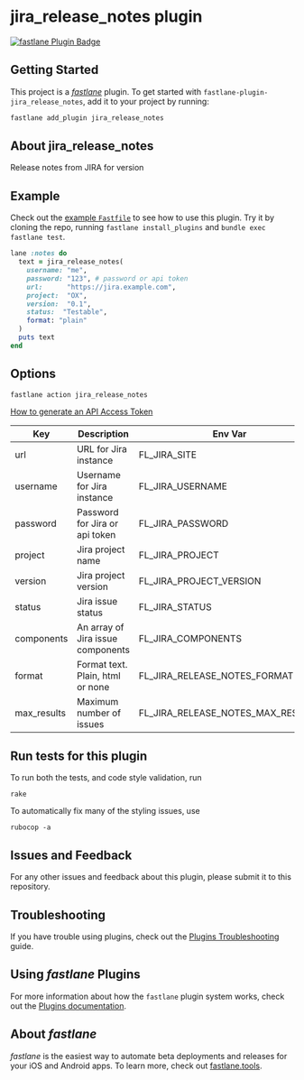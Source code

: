 # jira_release_notes plugin

[![fastlane Plugin Badge](https://rawcdn.githack.com/fastlane/fastlane/master/fastlane/assets/plugin-badge.svg)](https://rubygems.org/gems/fastlane-plugin-jira_release_notes)

## Getting Started

This project is a [_fastlane_](https://github.com/fastlane/fastlane) plugin. To get started with `fastlane-plugin-jira_release_notes`, add it to your project by running:

```bash
fastlane add_plugin jira_release_notes
```

## About jira_release_notes

Release notes from JIRA for version


## Example

Check out the [example `Fastfile`](fastlane/Fastfile) to see how to use this plugin. Try it by cloning the repo, running `fastlane install_plugins` and `bundle exec fastlane test`.

```ruby
lane :notes do
  text = jira_release_notes(
    username: "me",
    password: "123", # password or api token
    url:      "https://jira.example.com",
    project:  "OX",
    version:  "0.1",
    status:  "Testable",
    format: "plain"
  )
  puts text
end
```

## Options

```
fastlane action jira_release_notes
```

[How to generate an API Access Token](https://confluence.atlassian.com/cloud/api-tokens-938839638.html)

Key | Description | Env Var | Default
----|-------------|---------|--------
url | URL for Jira instance | FL_JIRA_SITE |
username | Username for Jira instance | FL_JIRA_USERNAME |
password | Password for Jira or api token | FL_JIRA_PASSWORD |
project | Jira project name | FL_JIRA_PROJECT |
version | Jira project version | FL_JIRA_PROJECT_VERSION |
status | Jira issue status | FL_JIRA_STATUS |
components | An array of Jira issue components | FL_JIRA_COMPONENTS |
format | Format text. Plain, html or none | FL_JIRA_RELEASE_NOTES_FORMAT | plain
max_results | Maximum number of issues | FL_JIRA_RELEASE_NOTES_MAX_RESULTS | 50


## Run tests for this plugin

To run both the tests, and code style validation, run

```
rake
```

To automatically fix many of the styling issues, use
```
rubocop -a
```

## Issues and Feedback

For any other issues and feedback about this plugin, please submit it to this repository.

## Troubleshooting

If you have trouble using plugins, check out the [Plugins Troubleshooting](https://docs.fastlane.tools/plugins/plugins-troubleshooting/) guide.

## Using _fastlane_ Plugins

For more information about how the `fastlane` plugin system works, check out the [Plugins documentation](https://docs.fastlane.tools/plugins/create-plugin/).

## About _fastlane_

_fastlane_ is the easiest way to automate beta deployments and releases for your iOS and Android apps. To learn more, check out [fastlane.tools](https://fastlane.tools).
